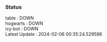 ### Status


table : DOWN  
hogwarts : DOWN  
icy-bot : DOWN  
Latest Update : 2024-02-06 00:35:24.529586
